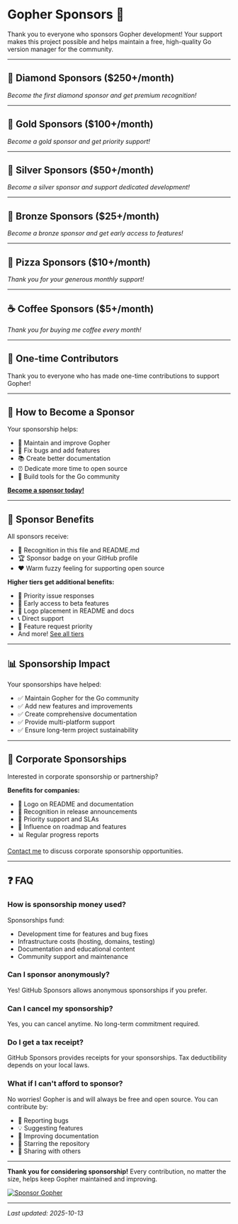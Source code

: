 # Gopher Sponsors 🙏

Thank you to everyone who sponsors Gopher development! Your support makes this project possible and helps maintain a free, high-quality Go version manager for the community.

---

## 💎 Diamond Sponsors ($250+/month)

*Become the first diamond sponsor and get premium recognition!*

<!-- Diamond sponsors will be listed here with logos and links -->

---

## 🥇 Gold Sponsors ($100+/month)

*Become a gold sponsor and get priority support!*

<!-- Gold sponsors will be listed here with logos and links -->

---

## 🥈 Silver Sponsors ($50+/month)

*Become a silver sponsor and support dedicated development!*

<!-- Silver sponsors will be listed here -->

---

## 🥉 Bronze Sponsors ($25+/month)

*Become a bronze sponsor and get early access to features!*

<!-- Bronze sponsors will be listed here -->

---

## 🍕 Pizza Sponsors ($10+/month)

*Thank you for your generous monthly support!*

<!-- Pizza sponsors will be listed here -->

---

## ☕ Coffee Sponsors ($5+/month)

*Thank you for buying me coffee every month!*

<!-- Coffee sponsors will be listed here -->

---

## 🌟 One-time Contributors

Thank you to everyone who has made one-time contributions to support Gopher!

<!-- One-time contributors will be listed here -->

---

## 💖 How to Become a Sponsor

Your sponsorship helps:
- 🔧 Maintain and improve Gopher
- 🐛 Fix bugs and add features  
- 📚 Create better documentation
- ⏰ Dedicate more time to open source
- 🌟 Build tools for the Go community

**[Become a sponsor today!](https://github.com/sponsors/molmedoz)**

---

## 🎁 Sponsor Benefits

All sponsors receive:
- 🙏 Recognition in this file and README.md
- 🏆 Sponsor badge on your GitHub profile
- ❤️ Warm fuzzy feeling for supporting open source

**Higher tiers get additional benefits:**
- 💬 Priority issue responses
- 🎁 Early access to beta features
- 🏢 Logo placement in README and docs
- 📞 Direct support
- 🎯 Feature request priority
- And more! [See all tiers](https://github.com/sponsors/molmedoz)

---

## 📊 Sponsorship Impact

Your sponsorships have helped:
- ✅ Maintain Gopher for the Go community
- ✅ Add new features and improvements
- ✅ Create comprehensive documentation
- ✅ Provide multi-platform support
- ✅ Ensure long-term project sustainability

<!-- Add specific achievements and milestones here as project grows -->

---

## 🤝 Corporate Sponsorships

Interested in corporate sponsorship or partnership? 

**Benefits for companies:**
- 🏢 Logo on README and documentation
- 📣 Recognition in release announcements
- 🎯 Priority support and SLAs
- 🔧 Influence on roadmap and features
- 📊 Regular progress reports

[Contact me](mailto:your-email@example.com) to discuss corporate sponsorship opportunities.

---

## ❓ FAQ

### How is sponsorship money used?
Sponsorships fund:
- Development time for features and bug fixes
- Infrastructure costs (hosting, domains, testing)
- Documentation and educational content
- Community support and maintenance

### Can I sponsor anonymously?
Yes! GitHub Sponsors allows anonymous sponsorships if you prefer.

### Can I cancel my sponsorship?
Yes, you can cancel anytime. No long-term commitment required.

### Do I get a tax receipt?
GitHub Sponsors provides receipts for your sponsorships. Tax deductibility depends on your local laws.

### What if I can't afford to sponsor?
No worries! Gopher is and will always be free and open source. You can contribute by:
- 🐛 Reporting bugs
- 💡 Suggesting features
- 📝 Improving documentation
- 🌟 Starring the repository
- 📢 Sharing with others

---

**Thank you for considering sponsorship!** Every contribution, no matter the size, helps keep Gopher maintained and improving.

[![Sponsor Gopher](https://img.shields.io/badge/Sponsor-Gopher-pink?style=for-the-badge&logo=github)](https://github.com/sponsors/molmedoz)

---

*Last updated: 2025-10-13*

